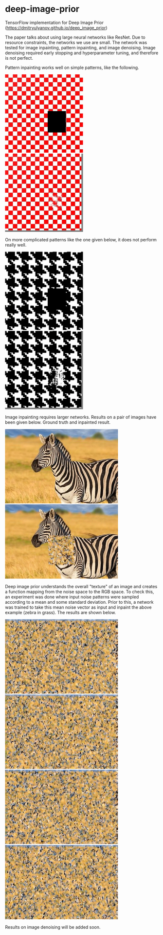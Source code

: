 # deep-image-prior
TensorFlow implementation for Deep Image Prior (https://dmitryulyanov.github.io/deep_image_prior)

The paper talks about using large neural networks like ResNet. Due to resource constraints, the networks we use are small. The network was tested for image inpainting, pattern inpainting, and image denoising. Image denoising required early stopping and hyperparameter tuning, and therefore is not perfect.

Pattern inpainting works well on simple patterns, like the following.

![Pattern with mask](images/1/input_image.png) ![Pattern inpainted](images/1/sample_5200.png)

On more complicated patterns like the one given below, it does not perform really well.

![Pattern with mask](images/2/input_image.png) ![Pattern inpainted](images/2/sample_4900.png)

Image inpainting requires larger networks. Results on a pair of images have been given below.
Ground truth and inpainted result.

![Ground truth](images/3/input_image.jpg) ![Image inpainted](images/3/sample_19900.png)

Deep image prior understands the overall "texture" of an image and creates a function mapping
from the noise space to the RGB space. To check this, an experiment was done where input noise
patterns were sampled according to a mean and some standard deviation. Prior to this, a network
was trained to take this mean noise vector as input and inpaint the above example (zebra in grass).
The results are shown below.

![sample 1](images/noise_samples/sample_96.png) ![sample 2](images/noise_samples/sample_97.png)
![sample 3](images/noise_samples/sample_98.png) ![sample 4](images/noise_samples/sample_99.png)

Results on image denoising will be added soon.
